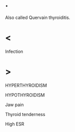 # .

Also called Quervain thyroiditis.

# <

Infection

# >

HYPERTHYROIDISM

HYPOTHYROIDISM

Jaw pain

Thyroid tenderness

High ESR
